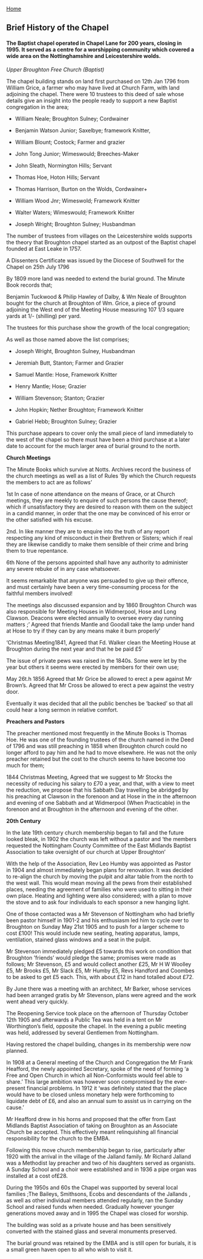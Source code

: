 [Home](https://simon-scmp.github.io/Upper-Broughton-History/)


## Brief History of the Chapel
#### The Baptist chapel operated in Chapel Lane for 200 years, closing in 1995. It served as a centre for a worshipping community which covered a wide area on the Nottinghamshire and Leicestershire wolds.

*Upper Broughton Free Church (Baptist)*

The chapel building stands on land first purchased on 12th Jan 1796 from William Grice, a farmer who may have lived at Church Farm, with land adjoining the chapel. There were 10 trustees to this deed of sale whose details give an insight into the people ready to support a new Baptist congregation in the area;

- William Neale; Broughton Sulney; Cordwainer

- Benjamin Watson Junior; Saxelbye; framework Knitter,

- William Blount; Costock; Farmer and grazier

- John Tong Junior; Wimeswould; Breeches-Maker

- John Sleath, Normington Hills; Servant

- Thomas Hoe, Hoton Hills; Servant

- Thomas Harrison, Burton on the Wolds, Cordwainer+

- William Wood Jnr; Wimeswold; Framework Knitter

- Walter Waters; Wimeswould; Framework Knitter

- Joseph Wright; Broughton Sulney; Husbandman

The number of trustees from villages on the Leicestershire wolds supports the theory that Broughton chapel started as an outpost of the Baptist chapel founded at East Leake in 1757.

A Dissenters Certificate was issued by the Diocese of Southwell  for the Chapel  on 25th July 1796

By 1809 more land was needed to extend the burial ground. The Minute Book records that;

Benjamin Tuckwood & Philip Hawley of Dalby, & Wm Neale of Broughton bought for the church at Broughton of Wm. Grice, a piece of ground adjoining the West end of the Meeting House measuring 107 1/3 square yards at 1/- (shilling) per yard.

The trustees for this purchase show the growth of the local congregation;

As well as those named above the list comprises;

- Joseph Wright, Broughton Sulney, Husbandman

- Jeremiah Butt, Stanton; Farmer and Grazier

- Samuel Mantle: Hose, Framework Knitter

- Henry Mantle; Hose; Grazier

- William Stevenson; Stanton; Grazier

- John Hopkin; Nether Broughton; Framework Knitter

- Gabriel Hebb; Broughton Sulney; Grazier

 

This purchase appears to cover only the small piece of land immediately to the west of the chapel so there must have been a third purchase at a later date to account for the much larger area of burial ground to the north.

**Church Meetings**

The Minute Books which survive at Notts. Archives record the business of the church meetings as well as a list of Rules ’By which the Church requests the members to act are as follows’

1st In case of none attendance on the means of Grace, or at Church meetings, they are meekly to enquire of such persons the cause thereof; which if unsatisfactory they are desired to reason with them on the subject in a candid manner, in order that the one may be convinced of his error or the other satisfied with his excuse.

2nd. In like manner they are to enquire into the truth of any report respecting any kind of misconduct in their Brethren or Sisters; which if real they are likewise candidly to make them sensible of their crime and bring them to true repentance.

6th None of the persons appointed shall have any authority to administer any severe rebuke of in any case whatsoever.

It seems remarkable that anyone was persuaded to give up their offence, and must certainly have been a very time-consuming process for the faithful members involved!

The meetings also discussed expansion and by 1860 Broughton Church was also responsible for Meeting Houses in Widmerpool, Hose and Long Clawson. Deacons were elected annually to oversee  every day running matters ;’ Agreed that friends Mantle and Goodall take the lamp under hand at Hose to try if they can by any means make it burn properly’

‘Christmas Meeting1841, Agreed that Fd. Walker clean the Meeting House at Broughton during the next year and that he be paid £5’

The issue of private pews was raised in the 1840s. Some were let by the year but others it seems were erected by members for their own use;

May 26t.h 1856 Agreed that Mr Grice be allowed to erect a pew against Mr Brown’s. Agreed that Mr Cross be allowed to erect a pew against the vestry door.

Eventually it was decided that all the public benches be ‘backed’ so that all could hear a long sermon in relative comfort.

**Preachers and Pastors**

The preacher mentioned most frequently in the Minute Books is Thomas Hoe. He was one of the founding trustees of the church named in the Deed of 1796 and was still preaching in 1858 when Broughton church could no longer afford to pay him and he had to move elsewhere. He was not the only preacher retained but the cost to the church seems to have become too much for them;

1844 Christmas Meeting, Agreed that we suggest to Mr Stocks the necessity of reducing his salary to £70 a year, and that, with a view to meet the reduction, we propose that his Sabbath Day travelling be abridged by his preaching at Clawson in the forenoon and at Hose in the in the afternoon and evening of one Sabbath and at Widmerpool (When Practicable) in the forenoon and at Broughton in the afternoon and evening of the other.

**20th Century**

In the late 19th century church membership began to fall and the future looked bleak, in 1902 the church was left without a pastor and ‘the members requested the Nottingham County Committee of the East Midlands Baptist Association to take oversight of our church at Upper Broughton’

With the help of the Association, Rev Leo Humby was appointed as Pastor in 1904 and almost immediately began plans for renovation.  It was decided to re-align the church by moving the pulpit and altar table from the north to the west wall. This would mean moving all the pews from their established places, needing the agreement of families who were used to sitting in their own place. Heating and lighting were also considered; with a plan to move the stove and to ask four individuals to each sponsor a new hanging light.

One of those contacted was a Mr Stevenson of Nottingham who had briefly been pastor himself in 1901-2 and his enthusiasm led him to cycle over to Broughton on Sunday May 21st 1905 and to push for a larger scheme to cost £100! This would include new seating, heating apparatus, lamps, ventilation, stained glass windows and a seat in the pulpit.

Mr Stevenson immediately pledged £5 towards this work on condition that Broughton ’friends’ would pledge the same; promises were made as follows; Mr Stevenson, £5 and would collect another £25, Mr H W Woolley £5, Mr Brooks £5, Mr Slack £5, Mr Humby £5, Revs Handford and Coombes to be asked to get £5 each. This, with about £12 in hand totalled about £72.

By June there was a meeting with an architect, Mr Barker, whose services had been arranged gratis by Mr Stevenson, plans were agreed and the work went ahead very quickly.

The Reopening Service took place on the afternoon of Thursday October 12th 1905 and afterwards a Public Tea was held in a tent on Mr Worthington’s field, opposite the chapel. In the evening a public meeting was held, addressed by several Gentlemen from Nottingham.

Having restored the chapel building, changes in its membership were now planned.

In 1908 at a General meeting of the Church and Congregation the Mr Frank Heafford, the newly appointed Secretary, spoke of the need of forming ‘a Free and Open Church in which all Non-Conformists would feel able to share.’ This large ambition was however soon compromised by the ever-present financial problems. In 1912 it ‘was definitely stated that the place would have to be closed unless monetary help were forthcoming to liquidate debt of £6, and also an annual sum to assist us in carrying on the cause.’

Mr Heafford drew in his horns and proposed that the offer from East Midlands Baptist Association of taking on Broughton as an Associate Church be accepted. This effectively meant relinquishing all financial responsibility for the church to the EMBA.

Following this move church membership began to rise, particularly after 1920 with the arrival in the village of the Jalland family. Mr Richard Jalland was a Methodist lay preacher and two of his daughters served as organists. A Sunday School and a choir were established and in 1936 a pipe organ was installed at a cost of£28.

During the 1950s and 60s the Chapel was supported by several local families ;The Baileys, Smithsons, Ecobs and descendants of the Jallands , as well as other individual members  attended regularly, ran the Sunday School and raised funds when needed. Gradually however younger generations moved away and in 1995 the Chapel was closed for worship.

The building was sold as a private house and has been sensitively converted with the stained glass and several monuments preserved.

The burial ground was retained by the EMBA and is still open for burials, it is a small green haven open to all who wish to visit it.

